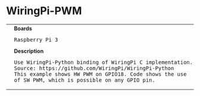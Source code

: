 # WiringPi-PWM
<table><tr>
<td>
<br><img src="WiringPi-PWM_bb.png" width=320px>
</td>
<td>
<b>Boards</b><p><pre>Raspberry Pi 3</pre></p>
<b>Description</b><p><pre>Use WiringPi-Python binding of WiringPi C implementation.
Source: https://github.com/WiringPi/WiringPi-Python
This example shows HW PWM on GPIO18. Code shows the use
of SW PWM, which is possible on any GPIO pin.
</pre></p>
</td>
</tr></table>

